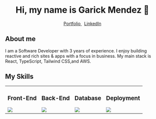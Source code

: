 <div align="center">
  <h1>Hi, my name is Garick Mendez 👋</h1>
  <div">
    <a href="https://garickm.com">
      Portfolio
    </a>
    &nbsp;
    <a href="https://linkedin.com/in/garick-mendez/">
      LinkedIn
    </a>
  </div>
</div>

<div align="left">
  <h2>About me</h2>
  <p>I am a Software Developer with 3 years of experience. I enjoy building reactive and rich sites & apps with a focus in business. My main stack is React, TypeScript, Tailwind CSS,and AWS.</p>
</div>

<div>
  <h2>My Skills</h2>
  <table align="center">
    <tr>
      <td>
        <div>
          <h3>Front-End</h3>
          <img src="https://skillicons.dev/icons?i=react,ts,tailwind,next&perline=4" />
        </div>
      </td>
      <td>
        <div>
          <h3>Back-End</h3>
          <img src="https://skillicons.dev/icons?i=nodejs,python,php,laravel&perline=4" />
        </div>
      </td>
      <td>
        <div>
          <h3>Database</h3>
          <img src="https://skillicons.dev/icons?i=mysql,mongodb&perline=4" />
        </div>
      </td>
      <td>
        <div>
          <h3>Deployment</h3>
          <img src="https://skillicons.dev/icons?i=aws,docker,nginx&perline=4" />
        </div>
      </td>
  </tr>
</table>
</div>
